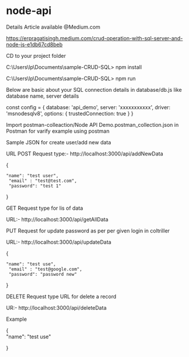 # node-api

Details Article available @Medium.com

https://erpragatisingh.medium.com/crud-operation-with-sql-server-and-node-js-e1db67cd8beb

CD to your project folder

C:\Users\lp\Documents\sample-CRUD-SQL> npm install

C:\Users\lp\Documents\sample-CRUD-SQL> npm run

Below are basic about your SQL connection details in database/db.js like database name, server details

const config = {
database: 'api_demo',
server: 'xxxxxxxxxxx',
driver: 'msnodesqlv8',
options: {
trustedConnection: true
}
}

Import postman-colleaction/Node API Demo.postman_collection.json in Postman for varify example using postman

Sample JSON for create user/add new data

URL POST Request type:- http://localhost:3000/api/addNewData

{

    "name": "test user",
     "email" : "test@test.com",
     "password": "test 1"

}

GET Request type for lis of data

URL:- http://localhost:3000/api/getAllData

PUT Request for update password as per per given login in coltriller

URL:- http://localhost:3000/api/updateData

{

    "name": "test use",
     "email" : "test@google.com",
     "password": "password new"

}

DELETE Request type URL for delete a record

UR:- http://localhost:3000/api/deleteData

Example

{  
"name": "test use"

}
